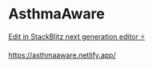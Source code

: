 # AsthmaAware

[Edit in StackBlitz next generation editor ⚡️](https://stackblitz.com/~/github.com/ShreyPatel88/AsthmaAware)

https://asthmaaware.netlify.app/
